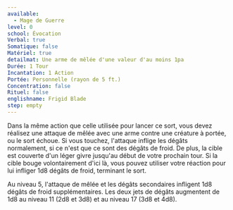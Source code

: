 ```yaml
---
available:
  - Mage de Guerre
level: 0
school: Évocation
Verbal: true
Somatique: false
Matériel: true
detailmat: Une arme de mêlée d'une valeur d'au moins 1pa
Durée: 1 Tour
Incantation: 1 Action
Portée: Personnelle (rayon de 5 ft.)
Concentration: false
Rituel: false
englishname: Frigid Blade
step: empty
---
```

Dans la même action que celle utilisée pour lancer ce sort, vous devez réalisez une attaque de mêlée avec une arme contre une créature à portée, ou le sort échoue. Si vous touchez, l'attaque inflige les dégâts normalement, si ce n'est que ce sont des dégâts de froid. De plus, la cible est couverte d'un léger givre jusqu'au début de votre prochain tour. Si la cible bouge volontairement d'ici là, vous pouvez utiliser votre réaction pour lui infliger 1d8 dégâts de froid, terminant le sort.

Au niveau 5, l'attaque de mêlée et les dégâts secondaires infligent 1d8 dégâts de froid supplémentaires. Les deux jets de dégâts augmentent de 1d8 au niveau 11 (2d8 et 3d8) et au niveau 17 (3d8 et 4d8).
